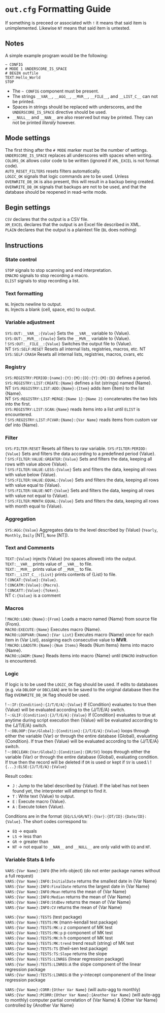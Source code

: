 # `out.cfg` Formatting Guide
If something is preceed or associated with `!` it means that said item is unimplemented. Likewise `NT` means that said item is untested. 

## Notes
A simple example program would be the following:
```
~ CONFIG
# MODE 1 UNDERSCORE_IS_SPACE
# BEGIN outfile
TEXT:Hello_World
STOP
```
- The `~ CONFIG` component must be present. 
- The strings `__VAR__`, `__AGG__`, `__MVR__`, `__FILE__`, and `__LIST_C__` can not be printed. 
- Spaces in strings should be replaced with underscores, and the `UNDERSCORE_IS_SPACE` directive should be used. 
- `__NULL__` and `__NAN__` are also reserved but may be printed. They can not be printed *literaly* however. 

## Mode settings
The first thing after the `# MODE` marker must be the number of settings.\
`UNDERSCORE_IS_SPACE` replaces all underscores with spaces when writing.\
`COLORS_OK` allows color code to be written (ignored if `XML_EXCEL` is not format code).\
`AUTO_RESET_FILTERS` resets filters automatically.\
`LOGIC_OK` signals that logic commands are to be used. Unless `OVERWRITE_DB_OK` is also present, this will result in a backup being created.\
`OVERWRITE_DB_OK` signals that backups are not to be used, and that the database should be reopened in read-write mode.

## Begin settings
`CSV` declares that the output is a CSV file.\
`XM_EXCEL` declares that the output is an Excel file described in XML.\
`PLAIN` declares that the output is a plaintext file (`BL` does nothing)

## Instructions

### State control 
`STOP` signals to stop scanning and end interpretation.\
`EMACRO` signals to stop recording a macro.\
`ELIST` signals to stop recording a list.

### Text formatting
`NL` Injects newline to output.\
`BL` Injects a blank (cell, space, etc) to output.

### Variable adjustment
`SYS:OUT:__VAR__:{Value}` Sets the `__VAR__` variable to {Value}.\
`SYS:OUT:__MVR__:{Vaule}` Sets the `__MVR__` variable to {Value}.\
! `SYS:OUT:__FILE__:{Value}` Switches the output file to {Value}.\
NT `SYS:SELF:RESET` Resets all internal lists, registries, macros, etc.
NT `SYS:SELF:CRASH` Resets all internal lists, registries, macros, cvars, etc

### Registry 
`SYS:REGISTRY:PERIOD:{name}:{Y}:{M}:{D}:{Y}:{M}:{D}` defines a period.\
`SYS:REGISTRY:LIST:CREATE:{Name}` defines a list (strings) named {Name}.\
NT `SYS:REGISTRY:LIST:ADD:{Name}:{Item}` adds item {Item} to the list {Name}.\
NT `SYS:REGISTRY:LIST:MERGE:{Name 1}:{Name 2}` concatenates the two lists into the first.\
`SYS:REGISTRY:LIST:SCAN:{Name}` reads items into a list until `ELIST` is encountered.\
! `SYS:REGISTRY:LIST:FCVAR:{Name}:{Var Name}` reads items from custom var def into {Name}.

### Filter 
`SYS:FILTER:RESET` Resets all filters to raw variable.
`SYS:FILTER:PERIOD:{Value}` Sets and filters the data according to a predefined period {Value}.\
! `SYS:FILTER:VALUE:GREATER:{Value}` Sets and filters the data, keeping all rows with value above {Value}.\
! `SYS:FILTER:VALUE:LESS:{Value}` Sets and filters the data, keeping all rows with value below {Value}.\
! `SYS:FILTER:VALUE:EQUAL:{Value}` Sets and filters the data, keeping all rows with value equal to {Value}.\
! `SYS:FILTER:VALUE:NOT:{Value}` Sets and filters the data, keeping all rows with value not equal to {Value}.\
! `SYS:FILTER:MONTH:EQUAL:{Value}` Sets and filters the data, keeping all rows with month equal to {Value}.

### Aggregation 
`SYS:AGG:{Value}` Aggregates data to the level described by {Value} (`Yearly`, `Monthly`, `Daily` [NT], `None` [NT]).

### Text and Comments
`TEXT:{Value}` injects {Value} (no spaces allowed) into the output.\
`TEXT:__VAR__` prints value of `__VAR__` to file.\
`TEXT:__MVR__` prints value of `__MVR__` to file.\
`TEXT:__LIST_C__:{List}` prints contents of {List} to file.\
! `CONCAT:{Value}:{Value}`.\
! `CONCATM:{Value}:{Macro}`.\
! `CONCATT:{Value}:{Token}`.\
NT `C:{Value}` is a comment

### Macros
! `MACRO:LOAD:{Name}:{From}` Loads a macro named {Name} from source file {From}.\
`MACRO:EXECUTE:{Name}` Executes macro {Name}.\
`MACRO:LOOPVAR:{Name}:{Var List}` Executes macro {Name} once for each item in {Var List}, assigning each consecutive value to __MVR__.\
! `MACRO:LOADSTR:{Name}:{Num Items}` Reads {Num Items} items into macro {Name}.\
`MACRO:LOADM:{Name}` Reads items into macro {Name} until `EMACRO` instruction is encountered.

### Logic
If logic is to be used the `LOGIC_OK` flag should be used. If edits to databases (e.g. via `DBLOOP` or `DBCLEAN`) are to be saved to the original database then the flag `OVERWRITE_DB_OK` flag should be used. 

! `~:IF:{Condition}:{J/T/E/A}:{Value}` If {Condition} evaluates to true then {Value} will be evaluated according to the {J/T/E/A} switch. \
! `~:GLIF:{Condition}:{J/T/E/A}:{Value}` If {Condition} evaluates to true at anytime during script execution then {Value} will be evaluated according to the {J/T/E/A} switch. \
! `~:DBLOOP:{Var/Global}:{Condition}:{J/T/E/A}:{Value}` loops through either the variable {Var} or through the entire database {Global}, evaluating {Condition}. If true then {Value} will be evaluated according to the {J/T/E/A} switch. \
! `~:DBCLEAN:{Var/Global}:{Condition}:{DR/SV}` loops through either the variable {Var} or through the entire database {Global}, evaluating condition. If true then the record will be deleted if `DR` is used or kept if `SV` is used.\ 
! `{...}:ELSE:{J/T/E/A}:{Value}`

Result codes:
- `J` : Jump to the label described by {Value}. If the label has not been found yet, the interpreter will attempt to find it.
- `T` : Write text {Value} to output.
- `E` : Execute macro {Value}.
- `A` : Execute token {Value}.

Conditions are in the format `{EQ/LS/GR/NT}:{Var}:{DT/ID}:{Date/ID}:{Value}`. The short codes correspond to:
- `EQ` -> equals 
- `LS` -> less than
- `GR` -> greater than
- `NT` -> not equal to
`__NAN__` and `__NULL__` are only valid with `EQ` and `NT`.

### Variable Stats & Info
`VARS:{Var Name}:INFO` (the info object) (do not enter package names without a full request)\
`VARS:{Var Name}:INFO:InitialDate` returns the smallest date in {Var Name}\
`VARS:{Var Name}:INFO:FinalDate` returns the largest date in {Var Name}\
`VARS:{Var Name}:INFO:Mean` returns the mean of {Var Name}\
`VARS:{Var Name}:INFO:Median` returns the mean of {Var Name}\
`VARS:{Var Name}:INFO:StdDev` returns the mean of {Var Name}\
`VARS:{Var Name}:INFO:CV` returns the mean of {Var Name}

`VARS:{Var Name}:TESTS` (test package)\
`VARS:{Var Name}:TESTS:MK` (mann-kendall test package)\
`VARS:{Var Name}:TESTS:MK:z` z component of MK test\
`VARS:{Var Name}:TESTS:MK:p` p component of MK test\
`VARS:{Var Name}:TESTS:MK:h` h component of MK test\
`VARS:{Var Name}:TESTS:MK:trend` trend result (string) of MK test\
`VARS:{Var Name}:TESTS:TS` (theil-sen test package)\
`VARS:{Var Name}:TESTS:TS:Slope` returns the slope\
`VARS:{Var Name}:TESTS:LINREG` (linear regression package)\
`VARS:{Var Name}:TESTS:LINREG:A` the slope component of the linear regression package\
`VARS:{Var Name}:TESTS:LINREG:B` the y-intecept componenent of the linear regression package

`VARS:{Var Name}:CORR:{Other Var Name}` (will auto-agg to monthly)\
`VARS:{Var Name}:PCORR:{Other Var Name}:{Another Var Name}` (will auto-agg to monthly) computer partial correlation of {Var Name} & {Other Var Name} controlled by {Another Var Name}
